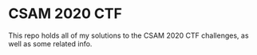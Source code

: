 CSAM 2020 CTF
=============

This repo holds all of my solutions to the CSAM 2020 CTF challenges, as well as some related info.
